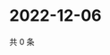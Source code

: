 # 2022-12-06

共 0 条

<!-- BEGIN WEIBO -->
<!-- 最后更新时间 Tue Dec 06 2022 12:17:10 GMT+0800 (China Standard Time) -->

<!-- END WEIBO -->
